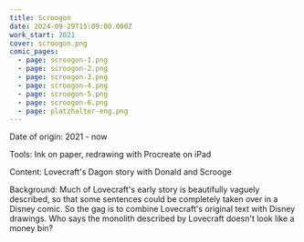 ```yaml
---
title: Scroogon
date: 2024-09-29T15:09:00.000Z
work_start: 2021
cover: scroogon.png
comic_pages:
  - page: scroogon-1.png
  - page: scroogon-2.png
  - page: scroogon-3.png
  - page: scroogon-4.png
  - page: scroogon-5.png
  - page: scroogon-6.png
  - page: platzhalter-eng.png
---
```



Date of origin: 2021 - now

Tools: Ink on paper, redrawing with Procreate on iPad

Content: Lovecraft's Dagon story with Donald and Scrooge

Background: Much of Lovecraft's early story is beautifully vaguely described, so that some sentences could be completely taken over in a Disney comic. So the gag is to combine Lovecraft's original text with Disney drawings. Who says the monolith described by Lovecraft doesn't look like a money bin?
